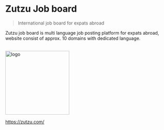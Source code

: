 # Zutzu Job board
> International job board for expats abroad

Zutzu job board is multi language job posting platform for expats abroad, website consist of approx. 10 domains with dedicated language.

<br>
<img src="https://zutzu.com/images/logo.svg" width="200" alt="logo"/>

https://zutzu.com/

